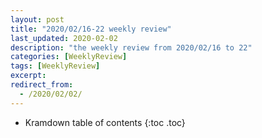 ```yaml
---
layout: post
title: "2020/02/16-22 weekly review"
last_updated: 2020-02-02
description: "the weekly review from 2020/02/16 to 22"
categories: [WeeklyReview]
tags: [WeeklyReview]
excerpt: 
redirect_from:
  - /2020/02/02/
---
```


* Kramdown table of contents
{:toc .toc}
